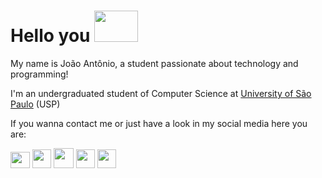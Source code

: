 # Hello you <img src="https://media.giphy.com/media/bcKmIWkUMCjVm/giphy.gif" width="70" height="50"/>


My name is João Antônio, a student passionate about technology and programming!
  
 
I'm an undergraduated student of Computer Science at [University of São Paulo](https://www5.usp.br/) (USP)

If you wanna contact me or just have a look in my social media here you are:

[<img src="https://logodownload.org/wp-content/uploads/2014/09/twitter-logo-4.png" width="31" height="26"/>](https://twitter.com/JMilhorim)
[<img src="https://image.flaticon.com/icons/png/512/174/174857.png" width="30" height="30"/>](https://www.linkedin.com/in/jo%C3%A3o-ant%C3%B4nio-misson-milhorim-1b39141b8/)
[<img src="https://listimg.pinclipart.com/picdir/s/2-21918_download-transparent-background-facebook-logo-clipart-facebook-logo.png" width="32" height="32"/>](https://www.facebook.com/joao.antonio.misson)
[<img src="https://ncmarketing.com.br/wp-content/uploads/2019/01/new-instagram-logo-png-transparent.png" width="30" height="30"/>](https://www.instagram.com/joao_misson/?hl=pt-br)
[<img src="https://upload.wikimedia.org/wikipedia/commons/thumb/e/ec/Medium_logo_Monogram.svg/1200px-Medium_logo_Monogram.svg.png" width="30" height="30"/>](https://medium.com/@joao.misson)
